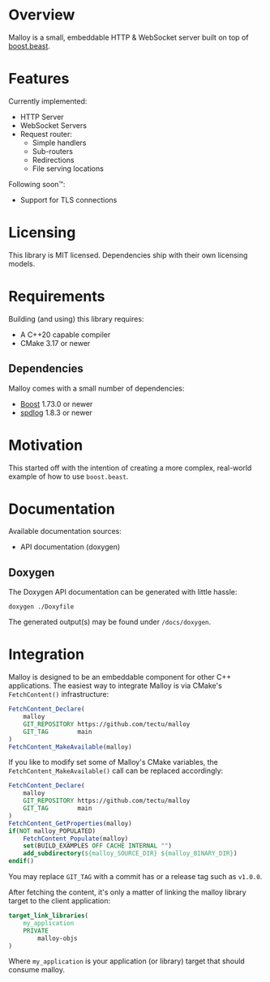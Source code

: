 # Overview
Malloy is a small, embeddable HTTP & WebSocket server built on top of [boost.beast](https://www.boost.org/doc/libs/1_75_0/libs/beast/doc/html/index.html).

# Features
Currently implemented:
- HTTP Server
- WebSocket Servers
- Request router:
  - Simple handlers
  - Sub-routers
  - Redirections
  - File serving locations

Following soon™:
- Support for TLS connections

# Licensing
This library is MIT licensed. Dependencies ship with their own licensing models.

# Requirements
Building (and using) this library requires:
- A C++20 capable compiler
- CMake 3.17 or newer
  
## Dependencies
Malloy comes with a small number of dependencies:
- [Boost](https://www.boost.org/) 1.73.0 or newer
- [spdlog](https://github.com/gabime/spdlog) 1.8.3 or newer

# Motivation
This started off with the intention of creating a more complex, real-world example of how to use `boost.beast`.

# Documentation
Available documentation sources:
- API documentation (doxygen)

## Doxygen
The Doxygen API documentation can be generated with little hassle:
```shell
doxygen ./Doxyfile
```
The generated output(s) may be found under `/docs/doxygen`.

# Integration
Malloy is designed to be an embeddable component for other C++ applications.
The easiest way to integrate Malloy is via CMake's `FetchContent()` infrastructure:
```cmake
FetchContent_Declare(
    malloy
    GIT_REPOSITORY https://github.com/tectu/malloy
    GIT_TAG        main
)
FetchContent_MakeAvailable(malloy)
```
If you like to modify set some of Malloy's CMake variables, the `FetchContent_MakeAvailable()` call can be replaced accordingly:
```cmake
FetchContent_Declare(
    malloy
    GIT_REPOSITORY https://github.com/tectu/malloy
    GIT_TAG        main
)
FetchContent_GetProperties(malloy)
if(NOT malloy_POPULATED)
    FetchContent_Populate(malloy)
    set(BUILD_EXAMPLES OFF CACHE INTERNAL "")
    add_subdirectory(${malloy_SOURCE_DIR} ${malloy_BINARY_DIR})
endif()
```
You may replace `GIT_TAG` with a commit has or a release tag such as `v1.0.0`.

After fetching the content, it's only a matter of linking the malloy library target to the client application:
```cmake
target_link_libraries(
    my_application
    PRIVATE
        malloy-objs
)
```
Where `my_application` is your application (or library) target that should consume malloy.
